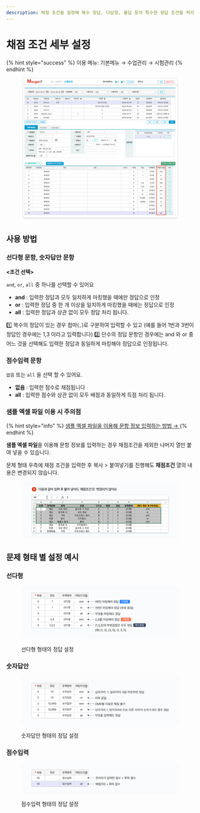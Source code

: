 ```yaml
---
description: 채점 조건을 설정해 복수 정답, 다답형, 올답 등의 특수한 정답 조건을 처리할 수 있어요.
---
```


# 채점 조건 세부 설정

{% hint style="success" %}
이용 메뉴: 기본메뉴 → 수업관리 → 시험관리
{% endhint %}

<figure><img src="../../../.gitbook/assets/image (211).png" alt=""><figcaption></figcaption></figure>

## **사용 방법**

### **선다형 문항, 숫자답안 문항**

**<조건 선택>**&#x20;

`and`, `or`, `all` 중 하나를 선택할 수 있어요

* **and** : 입력한 정답과 모두 일치하게 마킹했을 때에만 정답으로 인정&#x20;
* **or** : 입력한 정답 중 한 개 이상을 일치하게 마킹했을 때에는 정답으로 인정&#x20;
* **all** : 입력한 정답과 상관 없이 모두 정답 처리 됩니다.

1️⃣ 복수의 정답이 있는 경우 컴마(`,`)로 구분하여 입력할 수 있고 (예를 들어 1번과 3번이 정답인 경우에는 1,3 이라고 입력합니다)  2️⃣ 단수의 정답 문항인 경우에는 and 와 or 중 어느 것을 선택해도 입력한 정답과 동일하게 마킹해야 정답으로 인정됩니다.

### **점수입력 문항**

`없음` 또는 `all` 을 선택 할 수 있어요.

* **없음** : 입력한 점수로 채점됩니다
* **all** : 입력한 점수와 상관 없이 모두 배점과 동일하게 득점 처리 됩니다.

### **샘플 엑셀 파일 이용 시 주의점**

{% hint style="info" %}
[샘플 엑셀 파일을 이용해 문항 정보 입력하는 방법 → ](./#step-3)
{% endhint %}

**샘플 엑셀 파일**을 이용해 문항 정보를 입력하는 경우 채점조건을 제외한 나머지 열만 붙여 넣을 수 있습니다.

문제 형태 우측에 채점 조건을 입력한 후 복사 > 붙여넣기를 진행해도 **채점조건** 열의 내용은 변경되지 않습니다.

<figure><img src="../../../.gitbook/assets/image (2) (1) (1) (1) (1) (1).png" alt=""><figcaption></figcaption></figure>

## **문제 형태 별 설정 예시**

### **선다형**

<figure><img src="../../../.gitbook/assets/image (3) (1) (1) (1).png" alt=""><figcaption><p>선다형 형태의 정답 설정</p></figcaption></figure>

### **숫자답안**

<figure><img src="../../../.gitbook/assets/image (1) (1) (1) (1) (1) (1) (1).png" alt=""><figcaption><p>숫자답안 형태의 정답 설정</p></figcaption></figure>

### **점수입력**

<figure><img src="../../../.gitbook/assets/image (2) (1) (1) (1) (1) (1) (1).png" alt=""><figcaption><p>점수입력 형태의 정답 설정</p></figcaption></figure>
